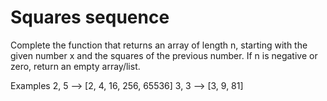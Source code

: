 # Squares sequence

Complete the function that returns an array of length n, starting with the given number x and the squares of the previous number. If n is negative or zero, return an empty array/list.

Examples
2, 5 --> [2, 4, 16, 256, 65536]
3, 3 --> [3, 9, 81]

